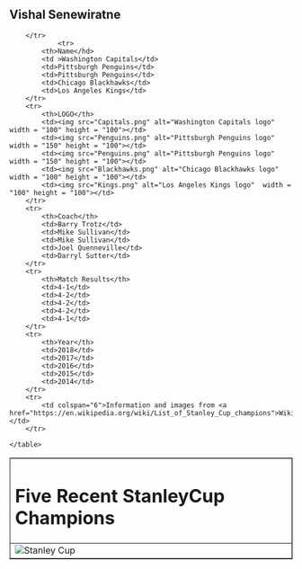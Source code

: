 <!DOCTYPE html>
<html lang="en">
<head>
	<title>Recent Champions</title>
</head>
<body>
<h2>Vishal Senewiratne</h2>
	<table border="1">
		<tr>
			<td colspan="7"><h1>Five Recent StanleyCup Champions</h1></td>
		</tr>
		<tr>
			<td rowspan="7" colspan="1"><img src="StanleyCup.jpg" alt="Stanley Cup"></td>
	
		</tr>
				<tr>
			<th>Name</hd>
			<td >Washington Capitals</td>
			<td>Pittsburgh Penguins</td>
			<td>Pittsburgh Penguins</td>
			<td>Chicago Blackhawks</td>
			<td>Los Angeles Kings</td>
		</tr>
		<tr>
			<th>LOGO</th>
			<td><img src="Capitals.png" alt="Washington Capitals logo" width = "100" height = "100"></td>
			<td><img src="Penguins.png" alt="Pittsburgh Penguins logo"  width = "150" height = "100"></td>
			<td><img src="Penguins.png" alt="Pittsburgh Penguins logo"  width = "150" height = "100"></td>
			<td><img src="Blackhawks.png" alt="Chicago Blackhawks logo"  width = "100" height = "100"></td>
			<td><img src="Kings.png" alt="Los Angeles Kings logo"  width = "100" height = "100"></td>
		</tr>
		<tr>
			<th>Coach</th>
			<td>Barry Trotz</td>
			<td>Mike Sullivan</td>
			<td>Mike Sullivan</td>
			<td>Joel Quenneville</td>
			<td>Darryl Sutter</td>
		</tr>
		<tr>
			<th>Match Results</th>
			<td>4-1</td>
			<td>4-2</td>
			<td>4-2</td>
			<td>4-2</td>
			<td>4-1</td>
		</tr>
		<tr>
			<th>Year</th>
			<td>2018</td>
			<td>2017</td>
			<td>2016</td>
			<td>2015</td>
			<td>2014</td>
		</tr>
		<tr>
			<td colspan="6">Information and images from <a href="https://en.wikipedia.org/wiki/List_of_Stanley_Cup_champions">Wikipedia</a></td>
		</tr>

	</table>
</body>
</html>
